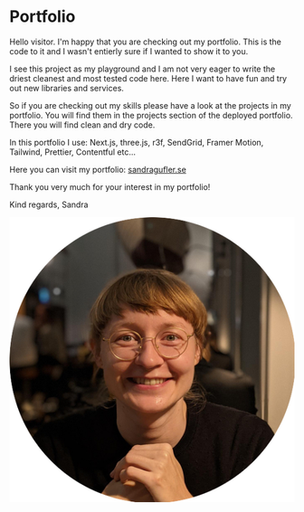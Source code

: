 # Portfolio

Hello visitor. I'm happy that you are checking out my portfolio. This is the code to it and I wasn't entierly sure if I wanted to show it to you.

I see this project as my playground and I am not very eager to write the driest cleanest and most tested code here. Here I want to have fun and try out new libraries and services.

So if you are checking out my skills please have a look at the projects in my portfolio. You will find them in the projects section of the deployed portfolio. There you will find clean and dry code.

In this portfolio I use: Next.js, three.js, r3f, SendGrid, Framer Motion, Tailwind, Prettier, Contentful etc...

Here you can visit my portfolio: [sandragufler.se](https://www.sandragufler.se/)

Thank you very much for your interest in my portfolio!

Kind regards,
Sandra

![Sandra](./public/assets/sandra.png)
